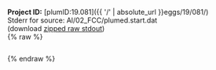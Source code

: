 **Project ID:** [plumID:19.081]({{ '/' | absolute_url }}eggs/19/081/)  
Stderr for source:  Al/02_FCC/plumed.start.dat   
(download [zipped raw stdout](plumed.start.dat.plumed.stdout.txt.zip))  
{% raw %}
<pre>
</pre>
{% endraw %}
